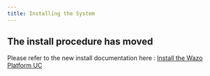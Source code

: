 ```yaml
---
title: Installing the System
---
```


## The install procedure has moved

Please refer to the new install documentation here : [Install the Wazo Platform UC](/install/unified-communication)
